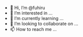 - 👋 Hi, I’m @fuhiru
- 👀 I’m interested in ...
- 🌱 I’m currently learning ...
- 💞️ I’m looking to collaborate on ...
- 📫 How to reach me ...

<!---
fuhiru/fuhiru is a ✨ special ✨ repository because its `README.md` (this file) appears on your GitHub profile.
You can click the Preview link to take a look at your changes.
--->
